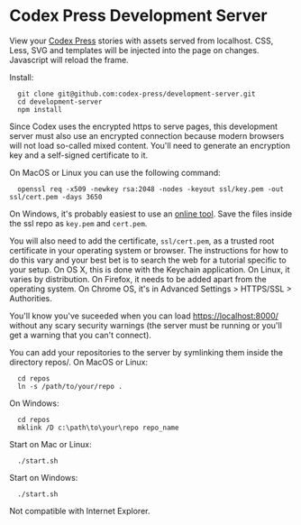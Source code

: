 # Codex Press Development Server

View your [Codex Press](https://codex.press/) stories with assets served from localhost. CSS, Less, SVG and templates will be injected into the page on changes. Javascript will reload the frame.

Install:
```
  git clone git@github.com:codex-press/development-server.git
  cd development-server
  npm install
```

Since Codex uses the encrypted https to serve pages, this development server must also use an encrypted connection because modern browsers will not load so-called mixed content. You'll need to generate an encryption key and a self-signed certificate to it.

On MacOS or Linux you can use the following command:
```
  openssl req -x509 -newkey rsa:2048 -nodes -keyout ssl/key.pem -out ssl/cert.pem -days 3650
```
On Windows, it's probably easiest to use an [online tool](http://www.selfsignedcertificate.com/). Save the files inside the ssl repo as `key.pem` and `cert.pem`.

You will also need to add the certificate, `ssl/cert.pem`, as a trusted root certificate in your operating system or browser. The instructions for how to do this vary and your best bet is to search the web for a tutorial specific to your setup. On OS X, this is done with the Keychain application. On Linux, it varies by distribution. On Firefox, it needs to be added apart from the operating system. On Chrome OS, it's in Advanced Settings > HTTPS/SSL > Authorities.

You'll know you've suceeded when you can load [https://localhost:8000/](https://localhost:8000/) without any scary security warnings (the server must be running or you'll get a warning that you can't connect).

You can add your repositories to the server by symlinking them inside the directory repos/. On MacOS or Linux:
```
  cd repos
  ln -s /path/to/your/repo .
```
On Windows:
```
  cd repos
  mklink /D c:\path\to\your\repo repo_name
```

Start on Mac or Linux:
```
  ./start.sh
```

Start on Windows:
```
  ./start.sh
```

Not compatible with Internet Explorer.

